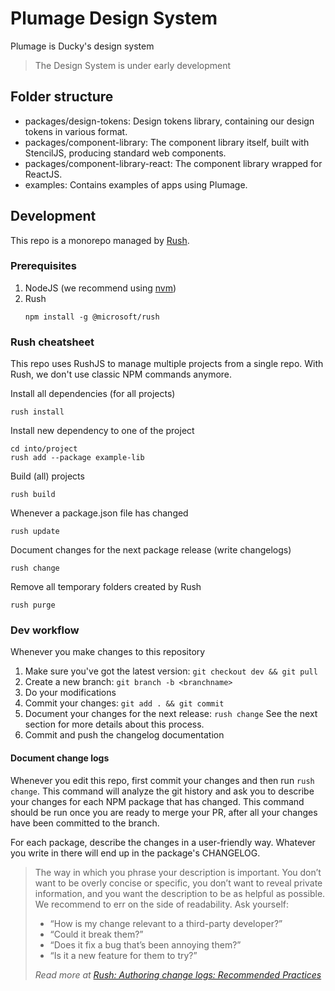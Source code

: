 # Plumage Design System
Plumage is Ducky's design system

> The Design System is under early development

## Folder structure
- packages/design-tokens: Design tokens library, containing our design tokens in various format.
- packages/component-library: The component library itself, built with StencilJS, producing standard web components.
- packages/component-library-react: The component library wrapped for ReactJS.
- examples: Contains examples of apps using Plumage.

## Development

This repo is a monorepo managed by [Rush](https://rushjs.io/).

### Prerequisites

1. NodeJS (we recommend using [nvm](https://github.com/nvm-sh/nvm))
2. Rush
    ```
    npm install -g @microsoft/rush
    ```

### Rush cheatsheet
This repo uses RushJS to manage multiple projects from a single repo. With Rush, we don't use classic NPM commands anymore.

Install all dependencies (for all projects)
```
rush install
```

Install new dependency to one of the project 
```
cd into/project
rush add --package example-lib
```

Build (all) projects
```
rush build
```

Whenever a package.json file has changed
```
rush update
```

Document changes for the next package release (write changelogs)
```
rush change
```

Remove all temporary folders created by Rush
```
rush purge
```

### Dev workflow

Whenever you make changes to this repository

1. Make sure you've got the latest version: `git checkout dev && git pull`
2. Create a new branch: `git branch -b <branchname>`
3. Do your modifications
4. Commit your changes: `git add . && git commit`
5. Document your changes for the next release: `rush change`
   See the next section for more details about this process.
6. Commit and push the changelog documentation

#### Document change logs

Whenever you edit this repo, first commit your changes and then run `rush change`.
This command will analyze the git history and ask you to describe your changes for each NPM package that has changed.
This command should be run once you are ready to merge your PR, after all your changes have been committed to the branch.

For each package, describe the changes in a user-friendly way. Whatever you write in there will end up in the package's CHANGELOG.

> The way in which you phrase your description is important. You don’t want to be overly concise or specific, you don’t want to reveal private information, and you want the description to be as helpful as possible. We recommend to err on the side of readability. Ask yourself:
>
> * “How is my change relevant to a third-party developer?”
> * “Could it break them?”
> * “Does it fix a bug that’s been annoying them?”
> * “Is it a new feature for them to try?”
>
> _Read more at [Rush: Authoring change logs: Recommended Practices](https://rushjs.io/pages/best_practices/change_logs/#recommended-practices)_

